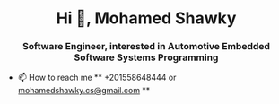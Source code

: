 <h1 align="center">Hi 👋, Mohamed Shawky </h1>

<h3 align="center"> Software Engineer, interested in Automotive Embedded Software Systems Programming </h3>

- 📫 How to reach me ** +201558648444 or mohamedshawky.cs@gmail.com **


